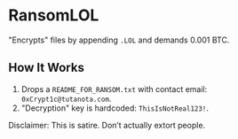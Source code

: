 # RansomLOL  
"Encrypts" files by appending `.LOL` and demands 0.001 BTC.  

## How It Works  
1. Drops a `README_FOR_RANSOM.txt` with contact email: `0xCrypt1c@tutanota.com`.  
2. "Decryption" key is hardcoded: `ThisIsNotReal123!`.  

Disclaimer: This is satire. Don’t actually extort people.  
